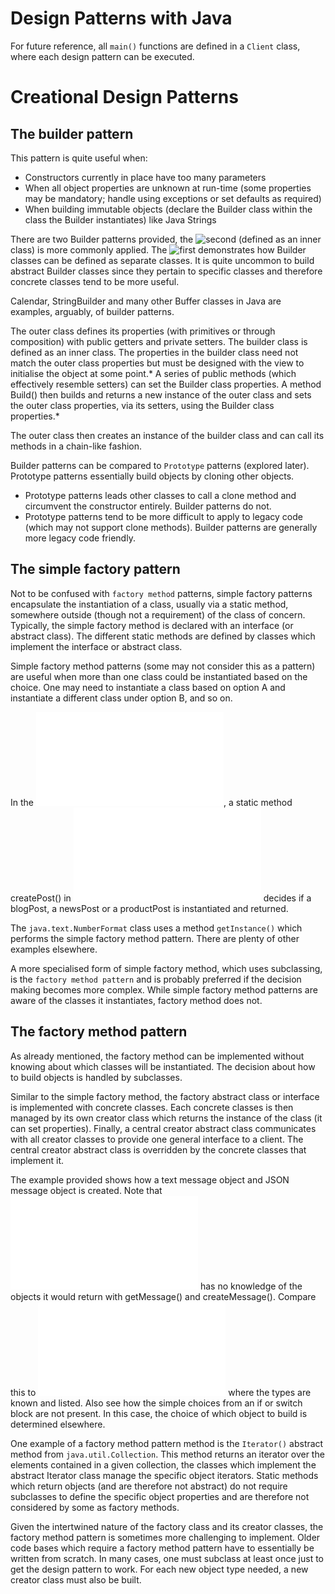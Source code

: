 # Design Patterns with Java #

For future reference, all `main()` functions are defined in a `Client` class, where each design pattern can be executed. 

# Creational Design Patterns #

## The builder pattern ##

This pattern is quite useful when:

+ Constructors currently in place have too many parameters
+ When all object properties are unknown at run-time (some properties may be mandatory; handle using exceptions or set defaults as required)
+ When building immutable objects (declare the Builder class within the class the Builder instantiates) like Java Strings

There are two Builder patterns provided, the ![second](/src/com/designPatterns/BuilderPattern2) (defined as an inner class) is more commonly applied. The ![first](/src/com/designPatterns/BuilderPattern) demonstrates how Builder classes can be defined as separate classes. It is quite uncommon to build abstract Builder classes since they pertain to specific classes and therefore concrete classes tend to be more useful.

Calendar, StringBuilder and many other Buffer classes in Java are examples, arguably, of builder patterns.

The outer class defines its properties (with primitives or through composition) with public getters and private setters.
 The builder class is defined as an inner class. The properties in the builder class need not match the outer class
 properties but must be designed with the view to initialise the object at some point.* A series of public methods (which effectively
 resemble setters) can set the Builder class properties. A method Build() then builds and returns a new instance of the outer class and
 sets the outer class properties, via its setters, using the Builder class properties.*
 
The outer class then creates an instance of the builder class and can call its methods in a chain-like fashion.

Builder patterns can be compared to `Prototype` patterns (explored later). Prototype patterns essentially build objects by cloning 
other objects. 

+ Prototype patterns leads other classes to call a clone method and circumvent the constructor entirely. Builder patterns do not.
+ Prototype patterns tend to be more difficult to apply to legacy code (which may not support clone methods). Builder patterns are generally more legacy code friendly.

## The simple factory pattern ##

Not to be confused with `factory method` patterns, simple factory patterns encapsulate the instantiation of a class, usually via a static method, somewhere outside (though not a requirement) of the class of concern. Typically, the simple factory method is declared with an interface (or abstract class). The different static methods are defined by classes which implement the interface or abstract class.

Simple factory method patterns (some may not consider this as a pattern) are useful when more than one class could be instantiated based on the choice. One may need to instantiate a class based on option A and instantiate a different class under option B, and so on.

In the ![example abstract class](/src/com/designPatterns/SimpleFactoryPattern/Post.java), a static method createPost() in ![postFactory](/src/com/designPatterns/SimpleFactoryPattern/PostFactory.java) decides if a blogPost, a newsPost or a productPost is instantiated and returned.

The `java.text.NumberFormat` class uses a method `getInstance()` which performs the simple factory method pattern. There are plenty of other examples elsewhere.

A more specialised form of simple factory method, which uses subclassing, is the `factory method pattern` and is probably preferred if the decision making becomes more complex. While simple factory method patterns are aware of the classes it instantiates, factory method does not.

## The factory method pattern ##

As already mentioned, the factory method can be implemented without knowing about which classes will be instantiated. The decision about how to build objects is handled by subclasses.

Similar to the simple factory method, the factory abstract class or interface is implemented with concrete classes. Each concrete classes is then managed by its own creator class which returns the instance of the class (it can set properties). Finally, a central creator abstract class communicates with all creator classes to provide one general interface to a client. The central creator abstract class is overridden by the concrete classes that implement it.

The example provided shows how a text message object and JSON message object is created. Note that ![messageCreator](/src/com/designPatterns/FactoryMethodPattern/MessageCreator.java) has no knowledge of the objects it would return with getMessage() and createMessage(). Compare this to ![PostFactory](/src/com/designPatterns/SimpleFactoryPattern/PostFactory.java) where the types are known and listed. Also see how the simple choices from an if or switch block are not present. In this case, the choice of which object to build is determined elsewhere.

One example of a factory method pattern method is the `Iterator()` abstract method from `java.util.Collection`. This method returns an iterator over the elements contained in a given collection, the classes which implement the abstract Iterator class manage the specific object iterators. Static methods which return objects (and are therefore not abstract) do not require subclasses to define the specific object properties and are therefore not considered by some as factory methods.

Given the intertwined nature of the factory class and its creator classes, the factory method pattern is sometimes more challenging to implement. Older code bases which require a factory method pattern have to essentially be written from scratch. In many cases, one must subclass at least once just to get the design pattern to work. For each new object type needed, a new creator class must also be built.
